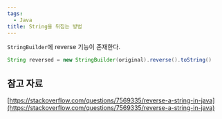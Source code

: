 ```yaml
---
tags:
  - Java
title: String을 뒤집는 방법
---
```


`StringBuilder`에 reverse 기능이 존재한다.

```java
String reversed = new StringBuilder(original).reverse().toString()

```

## 참고 자료

[https://stackoverflow.com/questions/7569335/reverse-a-string-in-java](https://stackoverflow.com/questions/7569335/reverse-a-string-in-java)
